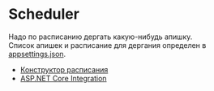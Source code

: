 # Scheduler

Надо по расписанию дергать какую-нибудь апишку.  
Список апишек и расписание для дергания определен в [appsettings.json](https://github.com/gonzobard777/c_sharp_Scheduler/blob/QuartzAspNetCore/WebApi/appsettings.json#L2).

- [Конструктор расписания](https://www.freeformatter.com/cron-expression-generator-quartz.html)
- [ASP.NET Core Integration](https://www.quartz-scheduler.net/documentation/quartz-3.x/packages/aspnet-core-integration.html)